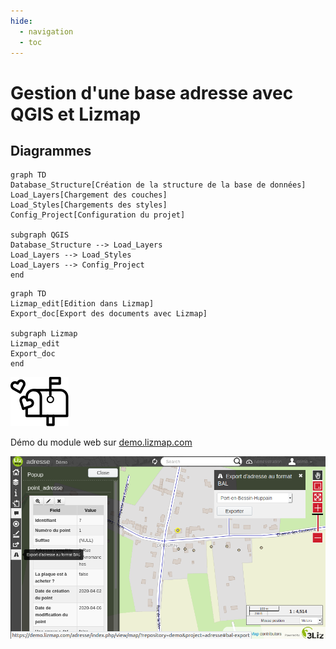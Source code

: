 ```yaml
---
hide:
  - navigation
  - toc
---
```


# Gestion d'une base adresse avec QGIS et Lizmap

## Diagrammes

```mermaid
graph TD
Database_Structure[Création de la structure de la base de données]
Load_Layers[Chargement des couches]
Load_Styles[Chargements des styles]
Config_Project[Configuration du projet]

subgraph QGIS
Database_Structure --> Load_Layers
Load_Layers --> Load_Styles
Load_Layers --> Config_Project
end
```
```mermaid
graph TD
Lizmap_edit[Edition dans Lizmap]
Export_doc[Export des documents avec Lizmap]

subgraph Lizmap
Lizmap_edit
Export_doc
end
```

![Logo](media/icon.png)

Démo du module web sur [demo.lizmap.com](https://demo.lizmap.com/adresse/index.php/view/map/?repository=demo&project=adresse)

![Démo Lizmap](media/demo_qgis.png)
